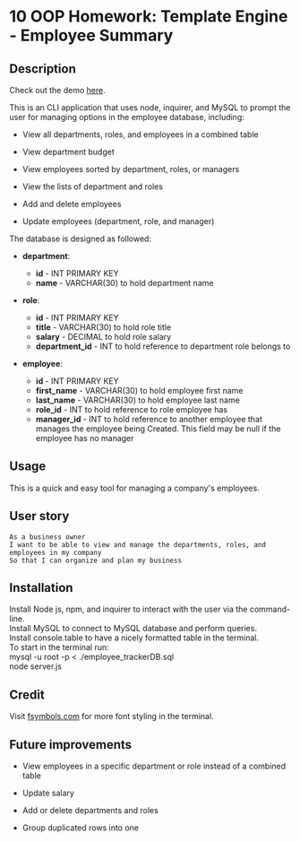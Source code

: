 # 10 OOP Homework: Template Engine - Employee Summary

## Description

Check out the demo [here](https://www.youtube.com/watch?v=hNgFcM0vblg&feature=youtu.be).

This is an CLI application that uses node, inquirer, and MySQL to prompt the user for managing options in the employee database, including: 

* View all departments, roles, and employees in a combined table

* View department budget

* View employees sorted by department, roles, or managers

* View the lists of department and roles

* Add and delete employees

* Update employees (department, role, and manager)

The database is designed as followed: 

* **department**:

  * **id** - INT PRIMARY KEY
  * **name** - VARCHAR(30) to hold department name

* **role**:

  * **id** - INT PRIMARY KEY
  * **title** -  VARCHAR(30) to hold role title
  * **salary** -  DECIMAL to hold role salary
  * **department_id** -  INT to hold reference to department role belongs to

* **employee**:

  * **id** - INT PRIMARY KEY
  * **first_name** - VARCHAR(30) to hold employee first name
  * **last_name** - VARCHAR(30) to hold employee last name
  * **role_id** - INT to hold reference to role employee has
  * **manager_id** - INT to hold reference to another employee that manages the employee being Created. This field may be null if the employee has no manager

## Usage

This is a quick and easy tool for managing a company's employees.

## User story

```
As a business owner
I want to be able to view and manage the departments, roles, and employees in my company
So that I can organize and plan my business
```

## Installation

Install Node js, npm, and inquirer to interact with the user via the command-line. 
<br>
Install MySQL to connect to MySQL database and perform queries.
<br>
Install console.table to have a nicely formatted table in the terminal.
<br>
To start in the terminal run:
<br>
mysql -u root -p < ./employee_trackerDB.sql 
<br>
node server.js

## Credit

Visit [fsymbols.com](https://fsymbols.com/ ) for more font styling in the terminal.

## Future improvements

* View employees in a specific department or role instead of a combined table

* Update salary

* Add or delete departments and roles

* Group duplicated rows into one
